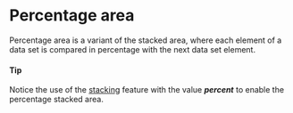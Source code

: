 # Percentage area

Percentage area is a variant of the stacked area, where each element of a data set is compared in percentage with the next data set element.

#### Tip

Notice the use of the [stacking](https://api.highcharts.com/highcharts/plotOptions.area.stacking) feature with the value **_percent_** to enable the percentage stacked area.
